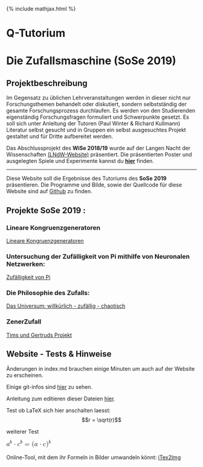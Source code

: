 {% include mathjax.html %}

# Q-Tutorium

# Die Zufallsmaschine (SoSe 2019)

## Projektbeschreibung

Im Gegensatz zu üblichen Lehrveranstaltungen werden in dieser nicht nur
Forschungsthemen behandelt oder diskutiert, sondern selbstständig der
gesamte Forschungsprozess durchlaufen. Es werden von den Studierenden eigenständig Forschungsfragen formuliert und Schwerpunkte gesetzt. Es soll sich unter Anleitung der Tutoren (Paul Winter & Richard Kullmann) Literatur selbst gesucht und in Gruppen ein selbst ausgesuchtes Projekt gestaltet und für Dritte aufbereitet werden.

Das Abschlussprojekt des **WiSe 2018/19** wurde auf der Langen Nacht der
Wissenschaften [(LNdW-Website)](https://www.langenachtderwissenschaften.de/)
präsentiert. Die präsentierten Poster und ausgelegten Spiele und
Experimente kannst du [**hier**](projekt_WiSe1819/LNdW.md) finden.

---

Diese Website soll die Ergebnisse des Tutoriums des **SoSe 2019** präsentieren.
Die Programme und Bilde, sowie der Quellcode für diese
Website sind auf
[Github](https://github.com/ZufallsmaschineSS19/ZufallsmaschineSS19.github.io)
zu finden.


## Projekte SoSe 2019 :

### Lineare Kongruenzgeneratoren

[Lineare Kongruenzgeneratoren](LCG/lcg.md)

### Untersuchung der Zufälligkeit von Pi mithilfe von Neuronalen Netzwerken:

[Zufälligkeit von Pi](ML_approach/pi_test_with_nn.md)

### Die Philosophie des Zufalls:

[Das Universum: willkürlich - zufällig - chaotisch](sarah/sarah2.md)

### ZenerZufall

[Tims und Gertruds Projekt](ZehnerZufall/Beschreibung.md)

## Website - Tests & Hinweise

Änderungen in index.md brauchen einige Minuten um auch auf der Website zu erscheinen.

Einige git-infos sind [hier](https://github.com/ZufallsmaschineSS19/ZufallsmaschineSS19.github.io/blob/master/gitInfos/git_terminal.md) zu sehen.

Anleitung zum editieren dieser Dateien [hier](https://github.com/adam-p/markdown-here/wiki/Markdown-Cheatsheet).

Test ob LaTeX sich hier anschalten laesst: $$r = \sqrt(r)$$

weiterer Test

![fomel0](images/CodeCogsEqn.gif)

Online-Tool, mit dem ihr Formeln in Bilder umwandeln könnt: [iTex2lmg](http://www.sciweavers.org/free-online-latex-equation-editor)
